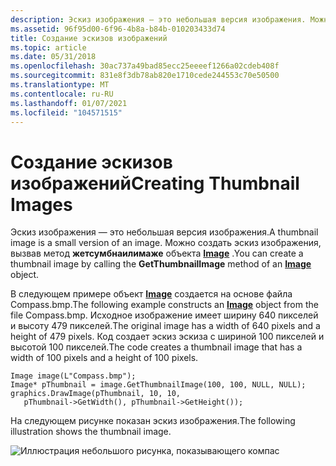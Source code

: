 ```yaml
---
description: Эскиз изображения — это небольшая версия изображения. Можно создать эскиз изображения, вызвав метод Жетсумбнаилимаже объекта Image.
ms.assetid: 96f95d00-6f96-4b8a-b84b-010203433d74
title: Создание эскизов изображений
ms.topic: article
ms.date: 05/31/2018
ms.openlocfilehash: 30ac737a49bad85ecc25eeeef1266a02cdeb408f
ms.sourcegitcommit: 831e8f3db78ab820e1710cede244553c70e50500
ms.translationtype: MT
ms.contentlocale: ru-RU
ms.lasthandoff: 01/07/2021
ms.locfileid: "104571515"
---
```

# <a name="creating-thumbnail-images"></a><span data-ttu-id="5b9ac-104">Создание эскизов изображений</span><span class="sxs-lookup"><span data-stu-id="5b9ac-104">Creating Thumbnail Images</span></span>

<span data-ttu-id="5b9ac-105">Эскиз изображения — это небольшая версия изображения.</span><span class="sxs-lookup"><span data-stu-id="5b9ac-105">A thumbnail image is a small version of an image.</span></span> <span data-ttu-id="5b9ac-106">Можно создать эскиз изображения, вызвав метод **жетсумбнаилимаже** объекта [**Image**](/windows/desktop/api/gdiplusheaders/nl-gdiplusheaders-image) .</span><span class="sxs-lookup"><span data-stu-id="5b9ac-106">You can create a thumbnail image by calling the **GetThumbnailImage** method of an [**Image**](/windows/desktop/api/gdiplusheaders/nl-gdiplusheaders-image) object.</span></span>

<span data-ttu-id="5b9ac-107">В следующем примере объект [**Image**](/windows/desktop/api/gdiplusheaders/nl-gdiplusheaders-image) создается на основе файла Compass.bmp.</span><span class="sxs-lookup"><span data-stu-id="5b9ac-107">The following example constructs an [**Image**](/windows/desktop/api/gdiplusheaders/nl-gdiplusheaders-image) object from the file Compass.bmp.</span></span> <span data-ttu-id="5b9ac-108">Исходное изображение имеет ширину 640 пикселей и высоту 479 пикселей.</span><span class="sxs-lookup"><span data-stu-id="5b9ac-108">The original image has a width of 640 pixels and a height of 479 pixels.</span></span> <span data-ttu-id="5b9ac-109">Код создает эскиз эскиза с шириной 100 пикселей и высотой 100 пикселей.</span><span class="sxs-lookup"><span data-stu-id="5b9ac-109">The code creates a thumbnail image that has a width of 100 pixels and a height of 100 pixels.</span></span>


```
Image image(L"Compass.bmp");
Image* pThumbnail = image.GetThumbnailImage(100, 100, NULL, NULL);
graphics.DrawImage(pThumbnail, 10, 10, 
   pThumbnail->GetWidth(), pThumbnail->GetHeight());
```



<span data-ttu-id="5b9ac-110">На следующем рисунке показан эскиз изображения.</span><span class="sxs-lookup"><span data-stu-id="5b9ac-110">The following illustration shows the thumbnail image.</span></span>

![Иллюстрация небольшого рисунка, показывающего компас](images/thumbnail1.png)

 

 



